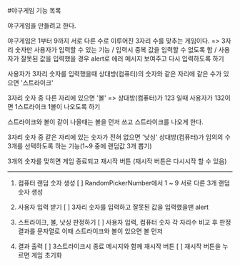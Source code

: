 #야구게임 기능 목록

야구게임을 만들려고 한다.

야구게임은 1부터 9까지 서로 다른 수로 이루어진 3자리 수를 맞추는 게임이다. => 3자리 숫자만 사용자가 입력할 수 있는 기능 / 입력시 중복 값을 입력할 수 없도록 함 / 사용자가 잘못된 값을 입력했을 경우 alert로 에러 메시지 보여주고 다시 입력하도록 하기

사용자가 3자리 숫자를 입력했을때 상대방(컴퓨터)의 숫자와 같은 자리에 같은 수가 있으면 '스트라이크'

3자리 숫자 중 다른 자리에 있으면 '볼' => 상대방(컴퓨터)가 123 일때 사용자가 132이면 1스트라이크 1볼이 나오도록 하기

스트라이크와 볼이 같이 나올때는 볼을 먼저 쓰고 스트라이크를 나오게 한다.

3자리 숫자 중 같은 자리에 있는 숫자가 전혀 없으면 '낫싱' 상대방(컴퓨터)가 임의의 수 3개를 선택하도록 하는 기능(1~9 중에 랜덤값 3개 뽑기)

3개의 숫자를 맞히면 게임 종료되고 재시작 버튼 (재시작 버튼은 다시시작 할 수 있음)

---

1. 컴퓨터 랜덤 숫자 생성 
[ ] RandomPickerNumber에서 1 ~ 9 서로 다른 3개 랜덤 숫자 생성 

2. 사용자 입력 받기
[ ] 3자리 숫자를 입력하고 잘못된 값을 입력했을땐 alert

3. 스트라이크, 볼, 낫싱 판정하기
[ ] 사용자 입력, 컴퓨터 숫자 각 자리수 비교 후 판정 결과를 문자열로 이때 스트라이크와 볼이 있으면 볼 먼저

4. 결과 출력
[ ] 3스트라이크시 종료 메시지와 함께 재시작 버튼
[ ] 재시작 버튼을 누르면 게임 초기화


